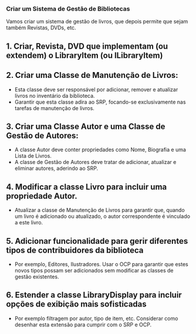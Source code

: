 ### Criar um Sistema de Gestão de Bibliotecas
Vamos criar um sistema de gestão de livros, que depois permite que sejam também Revistas, DVDs, etc.

## 1. Criar, Revista, DVD que implementam (ou extendem) o LibraryItem (ou ILibraryItem)

## 2. Criar uma Classe de Manutenção de Livros:
- Esta classe deve ser responsável por adicionar, remover e atualizar livros no inventário da biblioteca.
- Garantir que esta classe adira ao SRP, focando-se exclusivamente nas tarefas de manutenção de livros.

## 3. Criar uma Classe Autor e uma Classe de Gestão de Autores:
- A classe Autor deve conter propriedades como Nome, Biografia e uma Lista de Livros.
- A classe de Gestão de Autores deve tratar de adicionar, atualizar e eliminar autores, aderindo ao SRP.

## 4. Modificar a classe Livro para incluir uma propriedade Autor.
- Atualizar a classe de Manutenção de Livros para garantir que, quando um livro é adicionado ou atualizado, o autor correspondente é vinculado a este livro.

## 5. Adicionar funcionalidade para gerir diferentes tipos de contribuidores da biblioteca
- Por exemplo, Editores, Ilustradores. Usar o OCP para garantir que estes novos tipos possam ser adicionados sem modificar as classes de gestão existentes.

## 6. Estender a classe LibraryDisplay para incluir opções de exibição mais sofisticadas
- Por exemplo filtragem por autor, tipo de item, etc. Considerar como desenhar esta extensão para cumprir com o SRP e OCP.